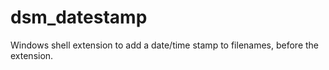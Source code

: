 # dsm_datestamp
Windows shell extension to add a date/time stamp to filenames, before the extension.
